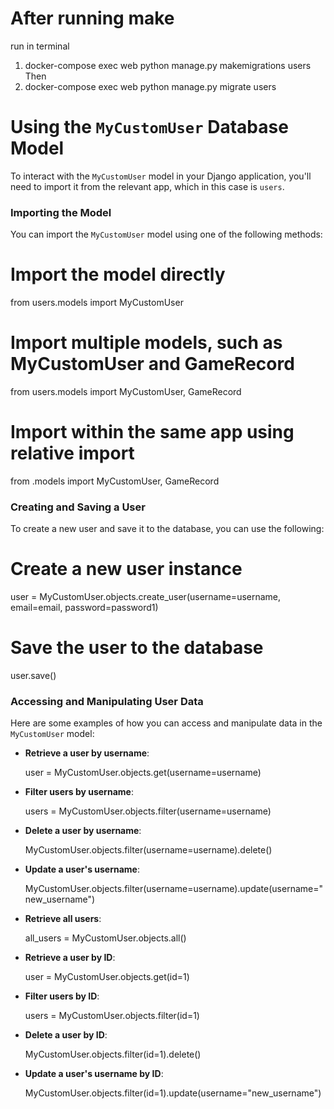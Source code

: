 
# After running make 

run in terminal 
1. docker-compose exec web python manage.py makemigrations users
Then
2. docker-compose exec web python manage.py migrate  users

# Using the `MyCustomUser` Database Model

To interact with the `MyCustomUser` model in your Django application, you'll need to import it from the relevant app, which in this case is `users`.

### Importing the Model

You can import the `MyCustomUser` model using one of the following methods:

# Import the model directly
from users.models import MyCustomUser

# Import multiple models, such as MyCustomUser and GameRecord
from users.models import MyCustomUser, GameRecord

# Import within the same app using relative import
from .models import MyCustomUser, GameRecord

### Creating and Saving a User

To create a new user and save it to the database, you can use the following:

# Create a new user instance
user = MyCustomUser.objects.create_user(username=username, email=email, password=password1)

# Save the user to the database
user.save()

### Accessing and Manipulating User Data

Here are some examples of how you can access and manipulate data in the `MyCustomUser` model:

- **Retrieve a user by username**:

  user = MyCustomUser.objects.get(username=username)


- **Filter users by username**:

  users = MyCustomUser.objects.filter(username=username)


- **Delete a user by username**:

  MyCustomUser.objects.filter(username=username).delete()


- **Update a user's username**:

  MyCustomUser.objects.filter(username=username).update(username="new_username")


- **Retrieve all users**:

  all_users = MyCustomUser.objects.all()


- **Retrieve a user by ID**:

  user = MyCustomUser.objects.get(id=1)


- **Filter users by ID**:

  users = MyCustomUser.objects.filter(id=1)


- **Delete a user by ID**:

  MyCustomUser.objects.filter(id=1).delete()


- **Update a user's username by ID**:

  MyCustomUser.objects.filter(id=1).update(username="new_username")
